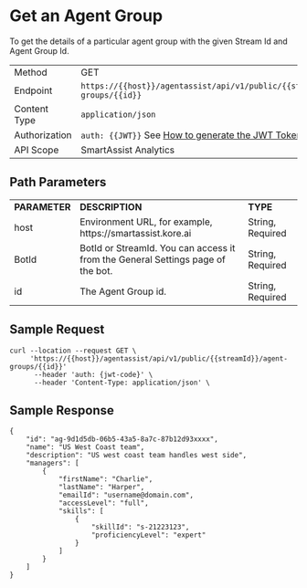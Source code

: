 # Get an Agent Group

To get the details of a particular agent group with the given Stream Id and Agent Group Id.

<table>
  <tr>
   <td>Method
   </td>
   <td>GET
   </td>
  </tr>
  <tr>
   <td>Endpoint
   </td>
   <td><code>https://{{host}}/agentassist/api/v1/public/{{streamId}}/agent-groups/{{id}}</code>
   </td>
  </tr>
  <tr>
   <td>Content Type
   </td>
   <td><code>application/json</code>
   </td>
  </tr>
  <tr>
   <td>Authorization
   </td>
   <td><code>auth: {{JWT}}</code>
See <a href="https://docs.kore.ai/smartassist/api/api-setup/#Generating_a_JWT_token">How to generate the JWT Token.</a>
   </td>
  </tr>
  <tr>
   <td>API Scope
   </td>
   <td>SmartAssist Analytics
   </td>
  </tr>
</table>

## Path Parameters

<table>
  <tr>
   <td><strong>PARAMETER</strong>
   </td>
   <td><strong>DESCRIPTION</strong>
   </td>
   <td><strong>TYPE</strong>
   </td>
  </tr>
  <tr>
   <td>host
   </td>
   <td>Environment URL, for example, https://smartassist.kore.ai
   </td>
   <td>String, Required
   </td>
  </tr>
  <tr>
   <td>BotId
   </td>
   <td>BotId or StreamId. You can access it from the General Settings page of the bot.
   </td>
   <td> String, Required
   </td>
  </tr>
  <tr>
   <td>id
   </td>
   <td>The Agent Group id.
   </td>
   <td> String, Required
   </td>
  </tr>
</table>

## Sample Request

```
curl --location --request GET \
     'https://{{host}}/agentassist/api/v1/public/{{streamId}}/agent-groups/{{id}}'
      --header 'auth: {jwt-code}' \
      --header 'Content-Type: application/json' \
```

## Sample Response

```
{
    "id": "ag-9d1d5db-06b5-43a5-8a7c-87b12d93xxxx",
    "name": "US West Coast team",
    "description": "US west coast team handles west side",
    "managers": [
        {
            "firstName": "Charlie",
            "lastName": "Harper",
            "emailId": "username@domain.com",
            "accessLevel": "full",
            "skills": [
                {
                    "skillId": "s-21223123",
                    "proficiencyLevel": "expert"
                }
            ]
        }
    ]
}
```